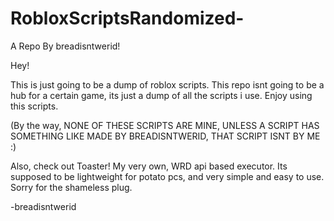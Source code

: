 # RobloxScriptsRandomized-
A Repo By breadisntwerid!


Hey!

This is just going to be a dump of roblox scripts. This repo isnt going to be a hub for a certain game, its just a dump of all the scripts i use.
Enjoy using this scripts.

(By the way, NONE OF THESE SCRIPTS ARE MINE, UNLESS A SCRIPT HAS SOMETHING LIKE MADE BY BREADISNTWERID, THAT SCRIPT ISNT BY ME :) 

Also, check out Toaster! My very own, WRD api based executor. Its supposed to be lightweight for potato pcs, and very simple and easy to use.
Sorry for the shameless plug.

-breadisntwerid

